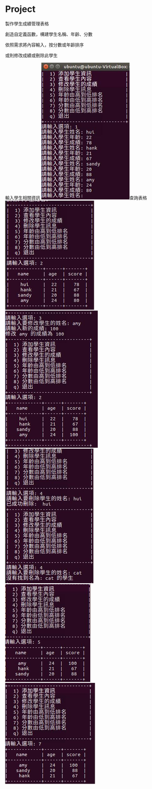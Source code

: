 # Project

製作學生成績管理表格

創造自定義函數，構建學生名稱、年齡、分數

依照需求將內容輸入，按分數或年齡排序

或則修改成績或刪除此學生

輸入學生相關資訊
<img src='https://github.com/huihuiman/Student/blob/master/Student%E5%9C%96%E7%89%87/s1.jpg'>查詢表格<img src='https://github.com/huihuiman/Student/blob/master/Student%E5%9C%96%E7%89%87/s2.jpg'><img src='https://github.com/huihuiman/Student/blob/master/Student%E5%9C%96%E7%89%87/s3.jpg'>
<img src='https://github.com/huihuiman/Student/blob/master/Student%E5%9C%96%E7%89%87/s4.jpg'>
<img src='https://github.com/huihuiman/Student/blob/master/Student%E5%9C%96%E7%89%87/s5.jpg'>
<img src='https://github.com/huihuiman/Student/blob/master/Student%E5%9C%96%E7%89%87/s7.jpg'>
